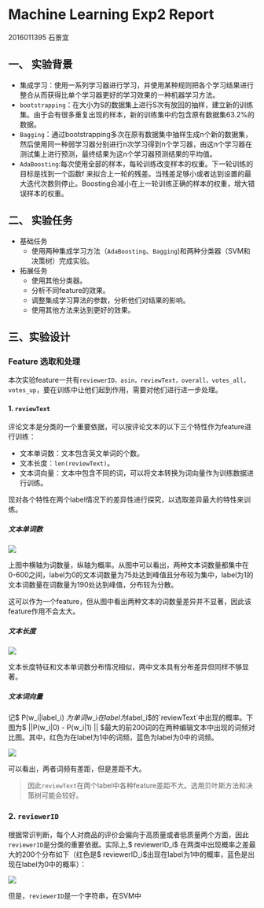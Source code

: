 # Machine Learning Exp2 Report

2016011395 石景宜

## 一、 实验背景

+ 集成学习：使用一系列学习器进行学习，并使用某种规则把各个学习结果进行整合从而获得比单个学习器更好的学习效果的一种机器学习方法。
+ `bootstrapping`：在大小为S的数据集上进行S次有放回的抽样，建立新的训练集。由于会有很多重复出现的样本，新的训练集中约包含原有数据集63.2%的数据。
+ `Bagging`：通过bootstrapping多次在原有数据集中抽样生成n个新的数据集，然后使用同一种弱学习器分别进行n次学习得到n个学习器，由这n个学习器在测试集上进行预测，最终结果为这n个学习器预测结果的平均值。
+  `AdaBoosting`:每次使用全部的样本，每轮训练改变样本的权重。下一轮训练的目标是找到一个函数f 来拟合上一轮的残差。当残差足够小或者达到设置的最大迭代次数则停止。Boosting会减小在上一轮训练正确的样本的权重，增大错误样本的权重。

## 二、 实验任务

+ 基础任务
  + 使用两种集成学习方法（`AdaBoosting`、`Bagging`)和两种分类器（SVM和决策树）完成实验。
+ 拓展任务
  + 使用其他分类器。
  + 分析不同feature的效果。
  + 调整集成学习算法的参数，分析他们对结果的影响。
  + 使用其他方法来达到更好的效果。

## 三、实验设计

### Feature 选取和处理

本次实验feature一共有`reviewerID，asin，reviewText，overall，votes_all，votes_up`，要在训练中让他们起到作用，需要对他们进行进一步处理。

#### 1. `reviewText` 

评论文本是分类的一个重要依据，可以按评论文本的以下三个特性作为feature进行训练：

+ 文本单词数：文本包含英文单词的个数。
+ 文本长度：`len(reviewText)`。
+ 文本词向量：文本中包含不同的词，可以将文本转换为词向量作为训练数据进行训练。

现对各个特性在两个label情况下的差异性进行探究，以选取差异最大的特性来训练。

##### 文本单词数

![](D:\code\Mechine-Learning\exp2\Figure_1.png)

上图中横轴为词数量，纵轴为概率。从图中可以看出，两种文本词数量都集中在0-600之间，label为0的文本词数量为75处达到峰值且分布较为集中，label为1的文本词数量在词数量为190处达到峰值，分布较为分散。

这可以作为一个feature，但从图中看出两种文本的词数量差异并不显著，因此该feature作用不会太大。

##### 文本长度

![](D:\code\Mechine-Learning\exp2\Figure_2.png)

文本长度特征和文本单词数分布情况相似，两中文本具有分布差异但同样不够显著。

##### 文本词向量

记$ P(w_i|label_i) $为单词$w_i$在label为$label_i$的`reviewText`中出现的概率。下图为$ ||P(w_i|0) - P(w_i|1) ||  $最大的前200词的在两种编辑文本中出现的词频对比图。其中，红色为在label为1中的词频，蓝色为label为0中的词频。

![](D:\code\Mechine-Learning\exp2\Figure_3.png)

可以看出，两者词频有差距，但是差距不大。

>  因此`reviewText`在两个label中各种feature差距不大。选用贝叶斯方法和决策树可能会较好。

### 2. `reviewerID`

根据常识判断，每个人对商品的评价会偏向于高质量或者低质量两个方面，因此`reviewerID`是分类的重要依据。实际上,$ reviewerID_i$ 在两类中出现概率之差最大的200个分布如下（红色是$ reviewerID_i$出现在label为1中的概率，蓝色是出现在label为0中的概率）：

![](D:\code\Mechine-Learning\exp2\Figure_4.png)

但是，`reviewerID`是一个字符串，在SVM中
